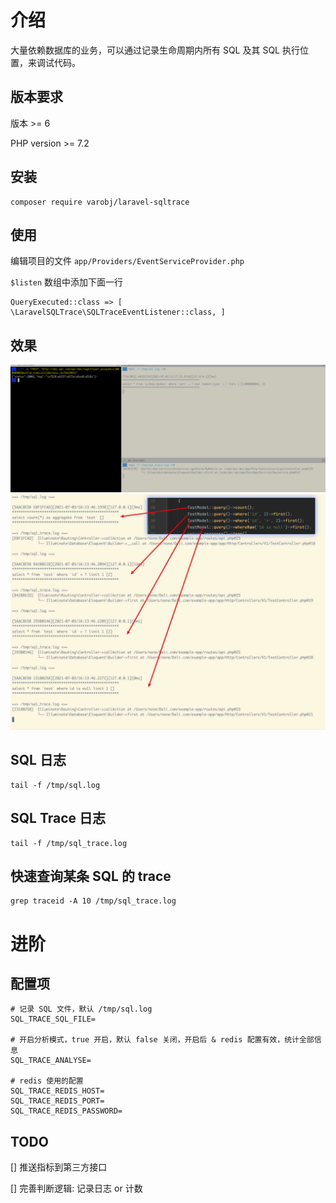 # 介绍

大量依赖数据库的业务，可以通过记录生命周期内所有 SQL 及其 SQL 执行位置，来调试代码。

## 版本要求 

版本 >= 6

PHP version >= 7.2


## 安装

```
composer require varobj/laravel-sqltrace
```

## 使用

编辑项目的文件 `app/Providers/EventServiceProvider.php`

`$listen` 数组中添加下面一行

```
QueryExecuted::class => [ \LaravelSQLTrace\SQLTraceEventListener::class, ]
```


## 效果

![demo](./example/demo.png)
![demo1](./example/demo1.png)


## SQL 日志

```
tail -f /tmp/sql.log
```

## SQL Trace 日志

```
tail -f /tmp/sql_trace.log
```


## 快速查询某条 SQL 的 trace

```
grep traceid -A 10 /tmp/sql_trace.log
```


# 进阶

## 配置项

```
# 记录 SQL 文件，默认 /tmp/sql.log
SQL_TRACE_SQL_FILE=

# 开启分析模式，true 开启，默认 false 关闭，开启后 & redis 配置有效，统计全部信息
SQL_TRACE_ANALYSE=

# redis 使用的配置
SQL_TRACE_REDIS_HOST=
SQL_TRACE_REDIS_PORT=
SQL_TRACE_REDIS_PASSWORD=
```




## TODO

[] 推送指标到第三方接口

[] 完善判断逻辑: 记录日志 or 计数
